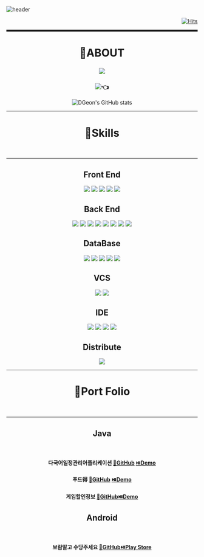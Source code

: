 ![header](https://capsule-render.vercel.app/api?type=waving&color=timeGradient&text=Welcome%20to%20DGeon's%20GitHub%20👋&animation=twinkling&fontSize=35&fontAlignY=40&fontAlign=65&height=250)

<div align="right">

[![Hits](https://hits.seeyoufarm.com/api/count/incr/badge.svg?url=https%3A%2F%2Fgithub.com%2FDGeon&count_bg=%238E5667&title_bg=%23AD7E71&icon=java.svg&icon_color=%23FFFFFF&title=hits&edge_flat=true)](https://hits.seeyoufarm.com)

</div>

<hr style="height: 5px;">


<span align="center">

# 👤ABOUT

</span>
<div align="center">





### <img src="https://img.shields.io/badge/ovmkas@gmail.com-blue?style=flat&logo=google&logoColor=white"/>   <br>
### <a href="https://www.ovmkas.co.kr"><img src="https://img.shields.io/badge/WebSite-blue?style=flat&logo=GoogleChrome&logoColor=white"/></a>👈


![DGeon's GitHub stats](https://github-readme-stats.vercel.app/api?username=DGEON&show_icons=true&theme=radical)

</div>


<hr>


<span align="center">

# 🌱Skills

</span>
<br>
<hr>
<span align="center">

## Front End

</span>

<div align="center">

<img src="https://img.shields.io/badge/html5-yellow?style=flat&logo=html5&logoColor=white"/>
<img src="https://img.shields.io/badge/css3-yellow?style=flat&logo=css3&logoColor=white"/>
<img src="https://img.shields.io/badge/jquery-yellow?style=flat&logo=jquery&logoColor=white"/>
<img src="https://img.shields.io/badge/javascript-yellow?style=flat&logo=javascript&logoColor=white"/>
<img src="https://img.shields.io/badge/react-yellow?style=flat&logo=react&logoColor=white"/>

</div>


<span align="center">

## Back End

</span>

<div align="center">

<img src="https://img.shields.io/badge/spring-blue?style=flat&logo=spring&logoColor=white"/>
<img src="https://img.shields.io/badge/springboot-blue?style=flat&logo=springboot&logoColor=white"/>
<img src="https://img.shields.io/badge/springsecurity-blue?style=flat&logo=springsecurity&logoColor=white"/>
<img src="https://img.shields.io/badge/mybatis-blue?style=flat&logo=mybatis&logoColor=white"/>
<img src="https://img.shields.io/badge/jpa-blue?style=flat&logo=hibernate&logoColor=white"/>
<img src="https://img.shields.io/badge/java-blue?style=flat&logo=oracle&logoColor=white"/>
<img src="https://img.shields.io/badge/postman-orange?style=flat&logo=postman&logoColor=white"/>
<img src="https://img.shields.io/badge/android-green?style=flat&logo=android&logoColor=white"/>

</div>

<span align="center">

## DataBase

</span>

<div align="center">

<img src="https://img.shields.io/badge/mariadb-red?style=flat&logo=mariadb&logoColor=white"/>
<img src="https://img.shields.io/badge/oracle-red?style=flat&logo=oracle&logoColor=white"/>
<img src="https://img.shields.io/badge/mysql-red?style=flat&logo=mysql&logoColor=white"/>
<img src="https://img.shields.io/badge/sqlite-red?style=flat&logo=sqlite&logoColor=white"/>
<img src="https://img.shields.io/badge/dbeaver-red?style=flat&logo=dbeaver&logoColor=white"/>


</div>

<span align="center">

## VCS

</span>

<div align="center">

<img src="https://img.shields.io/badge/github-black?style=flat&logo=github&logoColor=white"/>
<img src="https://img.shields.io/badge/svn-black?style=flat&logo=subversion&logoColor=white"/>


</div>

<span align="center">

## IDE

</span>

<div align="center">

<img src="https://img.shields.io/badge/Intellij-gray?style=flat&logo=intellijIDEA&logoColor=white"/>
<img src="https://img.shields.io/badge/VSC-gray?style=flat&logo=visualstudiocode&logoColor=white"/>
<img src="https://img.shields.io/badge/STS-gray?style=flat&logo=spring tools suite&logoColor=white"/>
<img src="https://img.shields.io/badge/Linux-goldenrod?style=flat&logo=linux&logoColor=white"/>

</div>

<span align="center">

## Distribute

</span>

<div align="center">

<img src="https://img.shields.io/badge/Amazon AWS-sandybrown?style=flat&logo=AmazonAWS&logoColor=white"/>

</div>

<hr>

<span align="center">

# 📖Port Folio

</span>
<br>
<hr>
<div align="center">

## Java
<br>

#### 다국어일정관리어플리케이션 <a href="https://github.com/WooriCalendar">🔗GitHub</a> <a href="https://fn.ovmkas.co.kr">⏯️Demo</a><br>
#### 푸드得 <a href="https://github.com/yangchanyong/AWS_fullstack_semi_project">🔗GitHub</a> <a href="https://sm.ovmkas.co.kr">⏯️️Demo</a><br>
#### 게임할인정보 <a href="https://github.com/DGeon/WebServletJsp">🔗GitHub</a><a href="https://pf1.ovmkas.co.kr">⏯️️Demo</a><br>
## Android
<br>

#### 보람말고 수당주세요 <a href="https://github.com/DGeon/Android_Project">🔗GitHub</a><a href="https://play.google.com/store/apps/details?id=com.firstcalc.amiCalc">⏯️Play Store</a>

</div>



